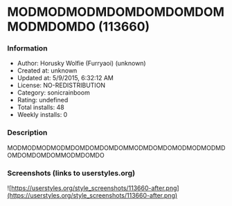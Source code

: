 # MODMODMODMDOMDOMDOMDOMMODMDOMDO (113660)

### Information
- Author: Horusky Wolfie (Furryaoi) (unknown)
- Created at: unknown
- Updated at: 5/9/2015, 6:32:12 AM
- License: NO-REDISTRIBUTION
- Category: sonicrainboom
- Rating: undefined
- Total installs: 48
- Weekly installs: 0


### Description
MODMODMODMODMDOMDOMDOMDOMMODMDOMDOMODMODMODMDOMDOMDOMDOMMODMDOMDO


### Screenshots (links to userstyles.org)
![https://userstyles.org/style_screenshots/113660-after.png](https://userstyles.org/style_screenshots/113660-after.png)


